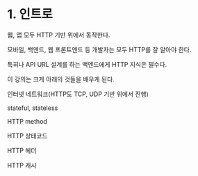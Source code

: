 # 1. 인트로

웹, 앱 모두 HTTP 기반 위에서 동작한다.

모바일, 백엔드, 웹 프론트엔드 등 개발자는 모두 HTTP를 잘 알아야 한다.

특히나 API URL 설계를 하는 백엔드에게 HTTP 지식은 필수다.

이 강의는 크게 아래의 것들을 배우게 된다.

인터넷 네트워크(HTTP도 TCP, UDP 기반 위에서 진행)

stateful, stateless

HTTP method

HTTP 상태코드

HTTP 헤더

HTTP 캐시
